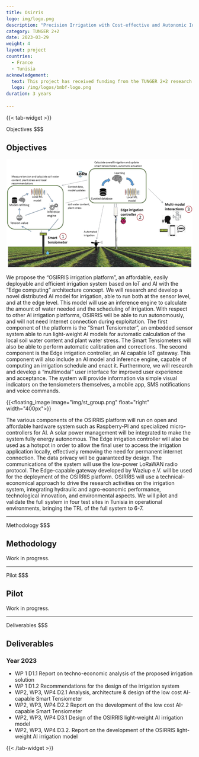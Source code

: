 ```yaml
---
title: Osirris
logo: img/logo.png
description: "Precision Irrigation with Cost-effective and Autonomic IoT Devices using Artificial Intelligence at the Edge"
category: TUNGER 2+2
date: 2023-03-29
weight: 4
layout: project
countries:
  - France
  - Tunisia
acknowledgement:
  text: This project has received funding from the TUNGER 2+2 research and innovation programme. The German project partners are funded by the BMBF and the Tunisian project partners are funded by the Tunisian Ministry of Higher Education and Scientific Research (MoHESR) under the guideline of TUNGER 2+2.
  logo: /img/logos/bmbf-logo.png
duration: 3 years  

---
```


<!-- ## Precision Irrigation with Cost-effective and Autonomic IoT Devices using Artificial Intelligence at the Edge -->


{{< tab-widget >}}

Objectives
$$$
## Objectives
![archi](img/archi.png)

We propose the “OSIRRIS irrigation platform”, an affordable, easily deployable and efficient irrigation system based on IoT and AI with the “Edge computing” architecture concept. We will research and develop a novel distributed AI model for irrigation, able to run both at the sensor level, and at the edge level. This model will use an inference engine to calculate the amount of water needed and the scheduling of irrigation. With respect to other AI irrigation platforms, OSIRRIS will be able to run autonomously, and will not need Internet connection during exploitation.
The first component of the platform is the “Smart Tensiometer”, an embedded sensor system able to run light-weight AI models for automatic calculation of the local soil water content and plant water stress. The Smart Tensiometers will also be able to perform automatic calibration and corrections. The second component is the Edge irrigation controller, an AI capable IoT gateway. This component will also include an AI model and inference engine, capable of computing an irrigation schedule and enact it. Furthermore, we will research and develop a “multimodal” user interface for improved user experience and acceptance. The system will provide information via simple visual indicators on the tensiometers themselves, a mobile app, SMS notifications and voice commands.

{{<floating_image image="img/st_group.png" float="right" width="400px">}}

The various components of the OSIRRIS platform will run on open and affordable hardware system such as Raspberry-PI and specialized micro-controllers for AI. A solar power management will be integrated to make the system fully energy autonomous. The Edge irrigation controller will also be used as a hotspot in order to allow the final user to access the irrigation application locally, effectively removing the need for permanent internet connection. The data privacy will be guaranteed by design. The communications of the system will use the low-power LoRaWAN radio protocol. The Edge-capable gateway developed by Waziup e.V. will be used for the deployment of the OSIRRIS platform. OSIRRIS will use a technical-economical approach to drive the research activities on the irrigation system, integrating hydraulic and agro-economic performance, technological innovation, and environmental aspects. We will pilot and validate the full system in four test sites in Tunisia in operational environments, bringing the TRL of the full system to 6-7.


---

Methodology
$$$
## Methodology
Work in progress.

---

Pilot
$$$
## Pilot

Work in progress.

---

Deliverables
$$$
## Deliverables
### Year 2023

- WP 1 D1.1 Report on techno-economic analysis of the proposed irrigation solution
- WP 1 D1.2 Recommendations for the design of the irrigation system
- WP2, WP3, WP4 D2.1 Analysis, architecture & design of the low cost AI-capable Smart Tensiometer
- WP2, WP3, WP4 D2.2 Report on the development of the low cost AI-capable Smart Tensiometer
- WP2, WP3, WP4 D3.1 Design of the OSIRRIS light-weight AI irrigation model
- WP2, WP3, WP4 D3.2. Report on the development of the OSIRRIS light-weight AI irrigation model

{{< /tab-widget >}}
